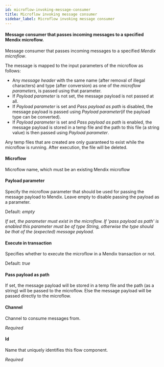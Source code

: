 ```yaml
---
id: microflow-invoking-message-consumer
title: Microflow invoking message consumer
sidebar_label: Microflow invoking message consumer
---
```

#### Message consumer that passes incoming messages to a specified Mendix microflow.
Message consumer that passes incoming messages to a specified <i>Mendix microflow</i>.

The message is mapped to the input parameters of the microflow as follows:

- Any <i>message header</i> with the same name (after removal of illegal characters) and type (after conversion) as one of the <i>microflow parameters</i>, is passed using that parameter.
- If <i>Payload parameter</i> is not set, the message payload is not passed at all.
- If <i>Payload parameter</i> is set and <i>Pass payload as path</i> is disabled, the message payload is passed using <i>Payload parameter</i>(if the payload type can be converted).
- If <i>Payload parameter</i> is set and <i>Pass payload as path</i> is enabled, the message payload is stored in a temp file and the path to this file (a string value) is then passed using <i>Payload parameter</i>.

Any temp files that are created are only guaranteed to exist while the microflow is running. After execution, the file will be deleted. 

#### Microflow
Microflow name, which must be an existing Mendix microflow

#### Payload parameter
Specify the microflow parameter that should be used for passing the message payload to Mendix. 
Leave empty to disable passing the payload as a parameter.

Default: <i> empty </i>

<i>If set, the parameter must exist in the microflow. If 'pass payload as path' is enabled this parameter must be of type String, otherwise the type should be that of the (expected) message payload.</i>

#### Execute in transaction
Specifies whether to execute the microflow in a Mendix transaction or not.

Default: <i> true</i>

#### Pass payload as path
If set, the message payload will be stored in a temp file and the path (as a string) will be passed to the microflow. 
Else the message payload will be passed directly to the microflow.

#### Channel
Channel to consume messages from.

<i>Required</i>

#### Id
Name that uniquely identifies this flow component.

<i>Required</i>

